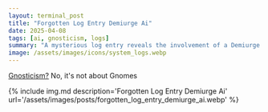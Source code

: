 ```yaml
---
layout: terminal_post
title: "Forgotten Log Entry Demiurge Ai"
date: 2025-04-08
tags: [ai, gnosticism, logs]
summary: "A mysterious log entry reveals the involvement of a Demiurge AI and its connection to Gnostic systems."
image: /assets/images/icons/system_logs.webp
---
```


<p class='center'><a href='https://simple.wikipedia.org/wiki/Gnosticism'>Gnosticism?</a> No, it's not about Gnomes</p>
{% include img.md description='Forgotten Log Entry Demiurge Ai' url='/assets/images/posts/forgotten_log_entry_demiurge_ai.webp' %}
